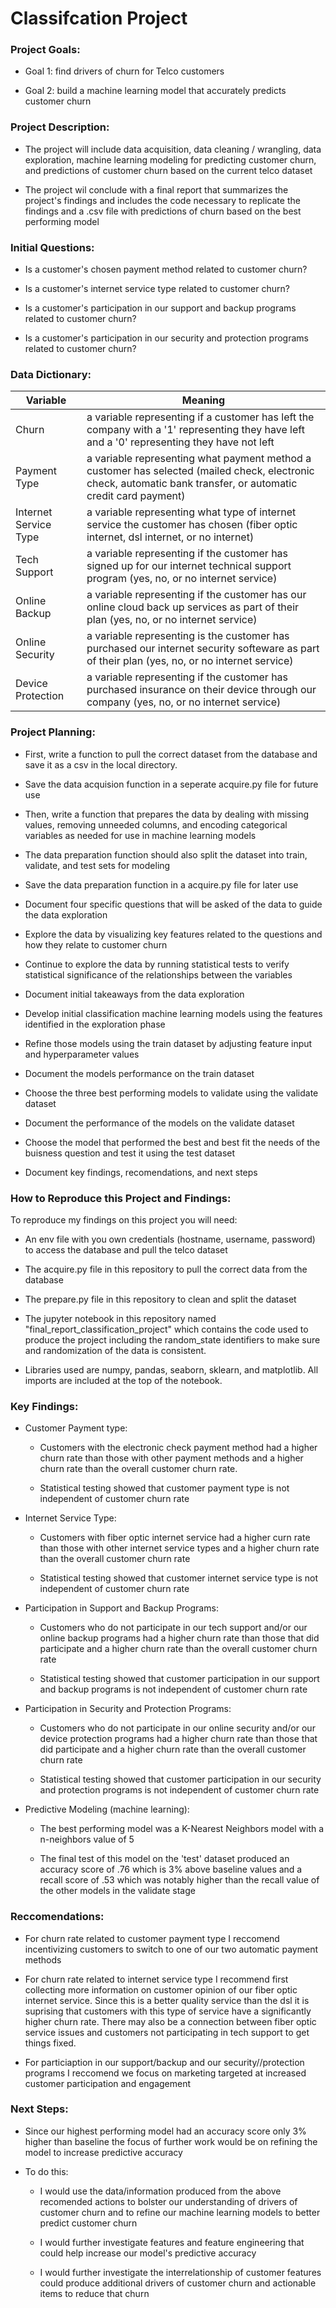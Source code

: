 # Classifcation Project

### Project Goals:
- Goal 1: find drivers of churn for Telco customers

- Goal 2: build a machine learning model that accurately predicts customer churn

### Project Description:

- The project will include data acquisition, data cleaning / wrangling, data exploration, machine learning modeling for predicting customer churn, and predictions of customer churn based on the current telco dataset

- The project wil conclude with a final report that summarizes the project's findings and includes the code necessary to replicate the findings and a .csv file with predictions of churn based on the best performing model

### Initial Questions:

- Is a customer's chosen payment method related to customer churn?

- Is a customer's internet service type related to customer churn?

- Is a customer's participation in our support and backup programs related to customer churn?

- Is a customer's participation in our security and protection programs related to customer churn?

### Data Dictionary:

| Variable | Meaning |
|----------|---------|
| Churn    | a variable representing if a customer has left the company with a '1' representing they have left and a '0' representing they have not left|
|Payment Type | a variable representing what payment method a customer has selected (mailed check, electronic check, automatic bank transfer, or automatic credit card payment)|
|Internet Service Type | a variable representing what type of internet service the customer has chosen (fiber optic internet, dsl internet, or no internet)|
|Tech Support| a variable representing if the customer has signed up for our internet technical support program (yes, no, or no internet service)|
|Online Backup| a variable representing if the customer has our online cloud back up services as part of their plan (yes, no, or no internet service)|
|Online Security | a variable representing is the customer has purchased our internet security softeware as part of their plan (yes, no, or no internet service)|
|Device Protection| a variable representing if the customer has purchased insurance on their device through our company (yes, no, or no internet service)|

### Project Planning:

- First, write a function to pull the correct dataset from the database and save it as a csv in the local directory.

- Save the data acquision function in a seperate acquire.py file for future use

- Then, write a function that prepares the data by dealing with missing values, removing unneeded columns, and encoding categorical variables as needed for use in machine learning models

- The data preparation function should also split the dataset into train, validate, and test sets for modeling

- Save the data preparation function in a acquire.py file for later use

- Document four specific questions that will be asked of the data to guide the data exploration

- Explore the data by visualizing key features related to the questions and how they relate to customer churn

- Continue to explore the data by running statistical tests to verify statistical significance of the relationships between the variables

- Document initial takeaways from the data exploration

- Develop initial classification machine learning models using the features identified in the exploration phase

- Refine those models using the train dataset by adjusting feature input and hyperparameter values

- Document the models performance on the train dataset

- Choose the three best performing models to validate using the validate dataset

- Document the performance of the models on the validate dataset

- Choose the model that performed the best and best fit the needs of the buisness question and test it using the test dataset

- Document key findings, recomendations, and next steps

### How to Reproduce this Project and Findings:

To reproduce my findings on this project you will need:

- An env file with you own credentials (hostname, username, password) to access the database and pull the telco dataset

- The acquire.py file in this repository to pull the correct data from the database

- The prepare.py file in this repository to clean and split the dataset

- The jupyter notebook in this repository named "final_report_classification_project" which contains the code used to produce the project including the random_state identifiers to make sure and randomization of the data is consistent.

- Libraries used are numpy, pandas, seaborn, sklearn, and matplotlib. All imports are included at the top of the notebook.

### Key Findings:

- Customer Payment type:
    - Customers with the electronic check payment method had a higher churn rate than those with other payment methods and a higher churn rate than the overall customer churn rate.
        
    - Statistical testing showed that customer payment type is not independent of customer churn rate
    
- Internet Service Type:
    - Customers with fiber optic internet service had a higher curn rate than those with other internet service types and a higher churn rate than the overall customer churn rate
    
    - Statistical testing showed that customer internet service type is not independent of customer churn rate
    
- Participation in Support and Backup Programs:
    - Customers who do not participate in our tech support and/or our online backup programs had a higher churn rate than those that did participate and a higher churn rate than the overall customer churn rate
    
    - Statistical testing showed that customer participation in our support and backup programs is not independent of customer churn rate
    
- Participation in Security and Protection Programs:
    - Customers who do not participate in our online security and/or our device protection programs had a higher churn rate than those that did participate and a higher churn rate than the overall customer churn rate
    
    - Statistical testing showed that customer participation in our security and protection programs is not independent of customer churn rate
    
- Predictive Modeling (machine learning):
    - The best performing model was a K-Nearest Neighbors model with a n-neighbors value of 5
    
    - The final test of this model on the 'test' dataset produced an accuracy score of .76 which is 3% above baseline values and a recall score of .53 which was notably higher than the recall value of the other models in the validate stage

### Reccomendations:

- For churn rate related to customer payment type I reccomend incentivizing customers to switch to one of our two automatic payment methods

- For churn rate related to internet service type I recommend first collecting more information on customer opinion of our fiber optic internet service. Since this is a better quality service than the dsl it is suprising that customers with this type of service have a significantly higher churn rate. There may also be a connection between fiber optic service issues and customers not participating in tech support to get things fixed.

- For particiaption in our support/backup and our security//protection programs I reccomend we focus on marketing targeted at increased customer participation and engagement


### Next Steps:

- Since our highest performing model had an accuracy score only 3% higher than baseline the focus of further work would be on refining the model to increase predictive accuracy

- To do this:
    - I would use the data/information produced from the above recomended actions to bolster our understanding of drivers of customer churn and to refine our machine learning models to better predict customer churn

    - I would further investigate features and feature engineering that could help increase our model's predictive accuracy

    - I would further investigate the interrelationship of customer features could produce additional drivers of customer churn and actionable items to reduce that churn



